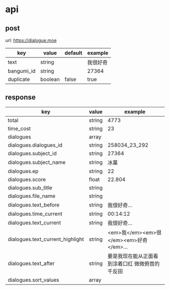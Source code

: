 # api

## post 

url: https://dialogue.moe

| key        | value   | default | example    |
| -----      | -----   | -----   | -----      |
| text       | string  |         | 我很好奇    |
| bangumi_id | string  |         | 27364      |
| duplicate  | boolean | false   | true       |

## response

| key                             | value   | example  |
| -----                           | -----   | -----    |
| total                           | string  | 4773     |
| time_cost                       | string  | 23       |
| dialogues                       | array   |          |
| dialogues.dialogues_id          | string  | 258034_23_292  |
| dialogues.subject_id            | string  | 27364    |
| dialogues.subject_name          | string  | 冰菓      |
| dialogues.ep                    | string  | 22       |
| dialogues.score                 | float   | 22.804   |
| dialogues.sub_title             | string  |          |
| dialogues.file_name             | string  |          |
| dialogues.text_before           | string  | 我很好奇…   |
| dialogues.time_current          | string  | 00:14:12   |
| dialogues.text_current          | string  | 我很好奇…   |
| dialogues.text_current_highlight| string  | &lt;em>我&lt;/em>&lt;em>很&lt;/em>&lt;em>好奇&lt;/em>…  |
| dialogues.text_after            | string  | 要是我现在能从正面看到涂着口红  微微俯首的千反田   |
| dialogues.sort_values           | array   |         |
